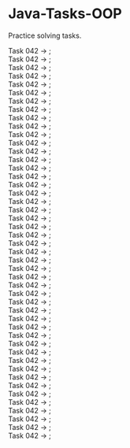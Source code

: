 # Java-Tasks-OOP
Practice solving tasks.


Task 042</a> -> ;<br>
Task 042</a> -> ;<br>
Task 042</a> -> ;<br>
Task 042</a> -> ;<br>
Task 042</a> -> ;<br>
Task 042</a> -> ;<br>
Task 042</a> -> ;<br>
Task 042</a> -> ;<br>
Task 042</a> -> ;<br>
Task 042</a> -> ;<br>
Task 042</a> -> ;<br>
Task 042</a> -> ;<br>
Task 042</a> -> ;<br>
Task 042</a> -> ;<br>
Task 042</a> -> ;<br>
Task 042</a> -> ;<br>
Task 042</a> -> ;<br>
Task 042</a> -> ;<br>
Task 042</a> -> ;<br>
Task 042</a> -> ;<br>
Task 042</a> -> ;<br>
Task 042</a> -> ;<br>
Task 042</a> -> ;<br>
Task 042</a> -> ;<br>
Task 042</a> -> ;<br>
Task 042</a> -> ;<br>
Task 042</a> -> ;<br>
Task 042</a> -> ;<br>
Task 042</a> -> ;<br>
Task 042</a> -> ;<br>
Task 042</a> -> ;<br>
Task 042</a> -> ;<br>
Task 042</a> -> ;<br>
Task 042</a> -> ;<br>
Task 042</a> -> ;<br>
Task 042</a> -> ;<br>
Task 042</a> -> ;<br>
Task 042</a> -> ;<br>
Task 042</a> -> ;<br>
Task 042</a> -> ;<br>
Task 042</a> -> ;<br>
Task 042</a> -> ;<br>
Task 042</a> -> ;<br>
Task 042</a> -> ;<br>
Task 042</a> -> ;<br>
Task 042</a> -> ;<br>
Task 042</a> -> ;<br>

